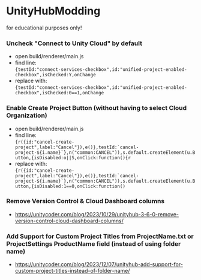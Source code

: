 # UnityHubModding
for educational purposes only!

### Uncheck "Connect to Unity Cloud" by default
- open build/renderer/main.js
- find line:<br> ```{testId:"connect-services-checkbox",id:"unified-project-enabled-checkbox",isChecked:Y,onChange```
- replace with:<br> ```{testId:"connect-services-checkbox",id:"unified-project-enabled-checkbox",isChecked:0==1,onChange```

### Enable Create Project Button (without having to select Cloud Organization)
- open build/renderer/main.js
- find line:<br> ```{r({id:"cancel-create-project",label:"Cancel"}),e()},testId:`cancel-project-${i.name}`},n("common:CANCEL")),s.default.createElement(u.Button,{isDisabled:o||S,onClick:function(){r```
- replace with:<br> ```{r({id:"cancel-create-project",label:"Cancel"}),e()},testId:`cancel-project-${i.name}`},n("common:CANCEL")),s.default.createElement(u.Button,{isDisabled:1==0,onClick:function()```

### Remove Version Control & Cloud Dashboard columns
- https://unitycoder.com/blog/2023/10/29/unityhub-3-6-0-remove-version-control-cloud-dashboard-columns/

### Add Support for Custom Project Titles from ProjectName.txt or ProjectSettings ProductName field (instead of using folder name)
- https://unitycoder.com/blog/2023/12/07/unityhub-add-support-for-custom-project-titles-instead-of-folder-name/

